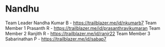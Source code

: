 # Nandhu
Team Leader Nandha Kumar B - https://trailblazer.me/id/nkumarb7
Team Member 1 Prasanth R -
https://trailblazer.me/id/prasanthravikumaran
Team Member 2 Ranjith R - https://trailblazer.me/id/ranjr22
Team Member 3 Sabarinathan P - https://trailblazer.me/id/sabap7
